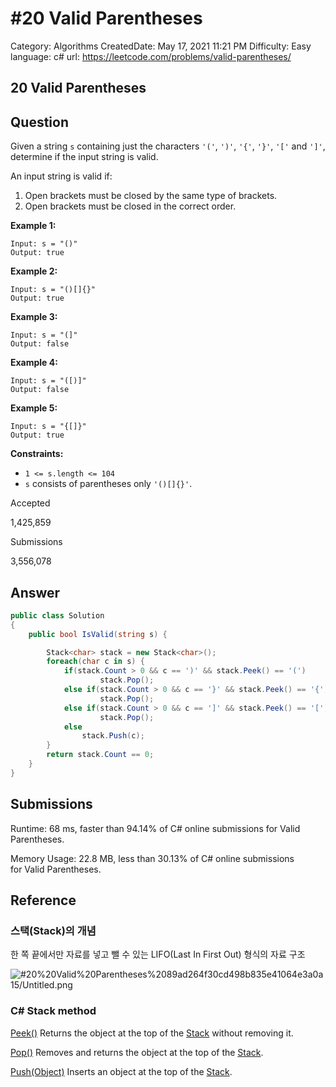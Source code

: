 # #20 Valid Parentheses

Category: Algorithms
CreatedDate: May 17, 2021 11:21 PM
Difficulty: Easy
language: c#
url: https://leetcode.com/problems/valid-parentheses/

## 20 Valid Parentheses

## Question

Given a string `s` containing just the characters `'('`, `')'`, `'{'`, `'}'`, `'['` and `']'`, determine if the input string is valid.

An input string is valid if:

1. Open brackets must be closed by the same type of brackets.
2. Open brackets must be closed in the correct order.

**Example 1:**

```
Input: s = "()"
Output: true

```

**Example 2:**

```
Input: s = "()[]{}"
Output: true

```

**Example 3:**

```
Input: s = "(]"
Output: false

```

**Example 4:**

```
Input: s = "([)]"
Output: false

```

**Example 5:**

```
Input: s = "{[]}"
Output: true

```

**Constraints:**

- `1 <= s.length <= 104`
- `s` consists of parentheses only `'()[]{}'`.

Accepted

1,425,859

Submissions

3,556,078

## Answer

```csharp
public class Solution
{
    public bool IsValid(string s) {

        Stack<char> stack = new Stack<char>();
        foreach(char c in s) { 
            if(stack.Count > 0 && c == ')' && stack.Peek() == '(')
                    stack.Pop();
            else if(stack.Count > 0 && c == '}' && stack.Peek() == '{')
                    stack.Pop();
            else if(stack.Count > 0 && c == ']' && stack.Peek() == '[')
                    stack.Pop();
            else
                stack.Push(c);
        }
        return stack.Count == 0;
    }
}
```

## Submissions

Runtime: 68 ms, faster than 94.14% of C# online submissions for Valid Parentheses.

Memory Usage: 22.8 MB, less than 30.13% of C# online submissions for Valid Parentheses.

## Reference

### 스택(Stack)의 개념

한 쪽 끝에서만 자료를 넣고 뺄 수 있는 LIFO(Last In First Out) 형식의 자료 구조

![#20%20Valid%20Parentheses%2089ad264f30cd498b835e41064e3a0a15/Untitled.png](#20%20Valid%20Parentheses%2089ad264f30cd498b835e41064e3a0a15/Untitled.png)

### C# Stack method

[Peek()](https://docs.microsoft.com/en-us/dotnet/api/system.collections.stack.peek?view=net-5.0#System_Collections_Stack_Peek)  Returns the object at the top of the [Stack](https://docs.microsoft.com/en-us/dotnet/api/system.collections.stack?view=net-5.0) without removing it.

[Pop()](https://docs.microsoft.com/en-us/dotnet/api/system.collections.stack.pop?view=net-5.0#System_Collections_Stack_Pop)  Removes and returns the object at the top of the [Stack](https://docs.microsoft.com/en-us/dotnet/api/system.collections.stack?view=net-5.0).

[Push(Object)](https://docs.microsoft.com/en-us/dotnet/api/system.collections.stack.push?view=net-5.0#System_Collections_Stack_Push_System_Object_)  Inserts an object at the top of the [Stack](https://docs.microsoft.com/en-us/dotnet/api/system.collections.stack?view=net-5.0).